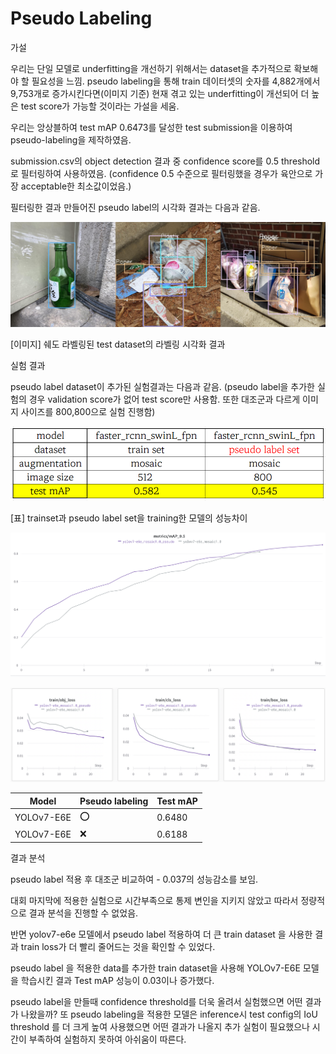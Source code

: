 # Pseudo Labeling

가설

우리는 단일 모델로 underfitting을 개선하기 위해서는 dataset을 추가적으로 확보해야 할 필요성을 느낌.
pseudo labeling을 통해 train 데이터셋의 숫자를 4,882개에서 9,753개로 증가시킨다면(이미지 기준)
현재 겪고 있는 underfitting이 개선되어 더 높은 test score가 가능할 것이라는 가설을 세움.

우리는 앙상블하여 test mAP 0.6473를 달성한 test submission을 이용하여 pseudo-labeling을 제작하였음.

submission.csv의 object detection 결과 중 confidence score를  0.5 threshold로 필터링하여 사용하였음.
(confidence 0.5 수준으로 필터링했을 경우가 육안으로 가장 acceptable한 최소값이었음.)

필터링한 결과 만들어진 pseudo label의 시각화 결과는 다음과 같음.

![[이미지] 쉐도 라벨링된 test dataset의 라벨링 시각화 결과](./readme_img/Untitled.png)

[이미지] 쉐도 라벨링된 test dataset의 라벨링 시각화 결과

실험 결과

pseudo label dataset이 추가된 실험결과는 다음과 같음.
(pseudo label을 추가한 실험의 경우 validation score가 없어 test score만 사용함.
또한  대조군과 다르게 이미지 사이즈를 800,800으로 실험 진행함)

![[표] trainset과 pseudo label set을 training한 모델의 성능차이](./readme_img/Untitled%201.png)

[표] trainset과 pseudo label set을 training한 모델의 성능차이

![Untitled](./readme_img/Untitled%202.png)

![Untitled](./readme_img/Untitled%203.png)

| Model | Pseudo labeling | Test mAP |
| --- | --- | --- |
| YOLOv7-E6E | ⭕️ | 0.6480 |
| YOLOv7-E6E | ❌ | 0.6188 |

결과 분석

pseudo label 적용 후 대조군 비교하여 - 0.037의 성능감소를 보임.

대회 마지막에 적용한 실험으로 시간부족으로 통제 변인을 지키지 않았고 
따라서 정량적으로 결과 분석을 진행할 수 없었음.

반면 yolov7-e6e 모델에서 pseudo label 적용하여 더 큰 train dataset 을 사용한 결과 train loss가 더 빨리 줄어드는 것을 확인할 수 있었다.

pseudo label 을 적용한 data를 추가한 train dataset을 사용해 YOLOv7-E6E 모델을 학습시킨 결과 Test mAP 성능이 0.03이나 증가했다.

pseudo label을 만들때 confidence threshold를 더욱 올려서 실험했으면  어떤 결과가 나왔을까?
또 pseudo labeling을 적용한 모델은 inference시 test config의 IoU threshold 를 더 크게 높여 사용했으면
어떤 결과가 나올지 추가 실험이 필요했으나 시간이 부족하여 실험하지 못하여 아쉬움이 따른다.